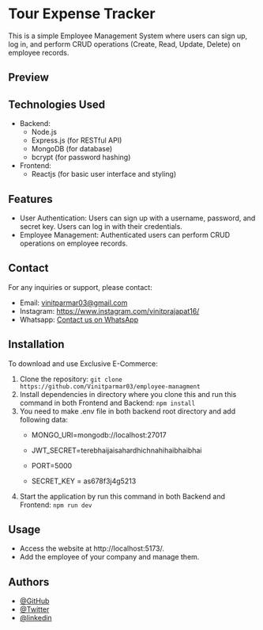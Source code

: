 
# Tour Expense Tracker

This is a simple Employee Management System where users can sign up, log in, and perform CRUD operations (Create, Read, Update, Delete) on employee records.

## Preview


## Technologies Used

- Backend:
  - Node.js
  - Express.js (for RESTful API)
  - MongoDB (for database)
  - bcrypt (for password hashing)
- Frontend:
  - Reactjs (for basic user interface and styling)


## Features

- User Authentication: Users can sign up with a username, password, and secret key. Users can log in with their credentials.
- Employee Management: Authenticated users can perform CRUD operations on employee records.

## Contact

For any inquiries or support, please contact:

- Email: vinitparmar03@gmail.com
- Instagram: https://www.instagram.com/vinitprajapat16/
- Whatsapp: [Contact us on WhatsApp](https://wa.me/9672240149)


## Installation

To download and use Exclusive E-Commerce:

1. Clone the repository: `git clone https://github.com/Vinitparmar03/employee-managment`
2. Install dependencies in directory where you clone this and run this command in both Frontend and Backend: `npm install`
3. You need to make .env file in both backend root directory and add following data:
    - MONGO_URI=mongodb://localhost:27017
    - JWT_SECRET=terebhaijaisahardhichnahihaibhaibhai
    - PORT=5000

    - SECRET_KEY = as678f3j4g5213
5. Start the application by run this command in both Backend and Frontend: `npm run dev`

## Usage

- Access the website at http://localhost:5173/.
- Add the employee of your company and manage them.


## Authors
- [@GitHub](https://www.github.com/vinitparmar03)
- [@Twitter](https://twitter.com/Vinitparmar03)
- [@linkedin](https://www.linkedin.com/in/vinit-kumar-parmar-22522a215/)


